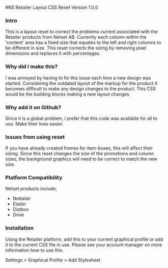 #NS Retailer Layout CSS Reset
Version 1.0.0

### Intro
This is a layout reset to correct the problems current associated with the Retailer products from Netset AB.
Currently each column within the 'content' area has a fixed size that equates to the left and right columns to be different in size.
This reset corrects the sizing by removing pixel dimensions and replaces it with percentages.

### Why did I make this?
I was annoyed by having to fix this issue each time a new design was started. Considering the outdated layout of the markup for
the product it becomes difficult to make any design changes to the product. This CSS would be the building blocks making a new layout changes.

### Why add it on Github?
Since it is a global problem, i prefer that this code was available for all to use. Make their lives easier.

### Issues from using reset
If you have already created frames for item-boxes, this will affect their sizing. Since this reset changes the size of the promotions and column sizes,
the background graphics will need to be correct to match the new size.

### Platform Compatibility
Netset products include;
 - Nettailer
 - Etailer
 - Distbox
 - Drive

### Installation
Using the Retailer platform, add this to your current graphical profile or add it to the current CSS file in use.
Please see your account manager on more information how to use this.

Settings > Graphical Profile > Add Stylesheet

